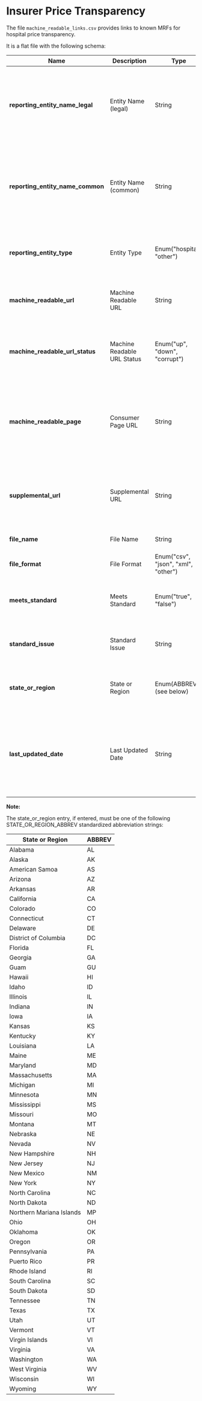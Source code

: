 # Insurer Price Transparency

The file `machine_readable_links.csv` provides links to known MRFs for hospital price transparency.

It is a flat file with the following schema:

| Name | Description | Type | Definition | Required | Example Value |
| ----- | ---- | ---- | ---------- | -------- | --------- |
| **reporting_entity_name_legal** | Entity Name (legal) | String | The legal name of the entity publishing the machine-readable file, i.e. the hospital's legal name. | Yes | The Children's Hospital of Philadelphia |
| **reporting_entity_name_common** | Entity Name (common) | String | The common name of the entity publishing the machine-readable file, i.e. the hospital's common name. | No | The Children's Hospital of Philadelphia |
| **reporting_entity_type** | Entity Type | Enum("hospital", "other") | The type of entity that is publishing the machine-readable file. | No | hospital |
| **machine_readable_url** | Machine Readable URL | String | A (purported) url for the machine readable file resource. | Yes | https://media.chop.edu/data/files/finance23-1352166_Children%E2%80%99sHospitalofPhiladelphia_standardcharges.csv |
| **machine_readable_url_status** | Machine Readable URL Status | Enum("up", "down", "corrupt") | A status code for the purported url for the machine readable file resource. | Yes || 
| **machine_readable_page** | Consumer Page URL | String | URL for an official consumer facing page containing a link to the MRF, maintained by the reporting entity. | No |  |
| **supplemental_url** | Supplemental URL | String | A url for any supplemental information pertaining to the particular transparency MRF in question. | No |  |
| **file_name** | File Name | String | Default name of file served. | No | |
| **file_format** | File Format | Enum("csv", "json", "xml", "other") | Format of the file. | Yes | csv |
| **meets_standard** | Meets Standard | Enum("true", "false") | Whether the MRF name and format meet the required standard. | No | true |
| **standard_issue** | Standard Issue | String | If standard is not met, a description of the discrepancy. | No |  |
| **state_or_region** | State or Region | Enum(ABBREV) (see below) | State or region in which legal reporting entity is incorporated. | No | PA |
| **last_updated_date** | Last Updated Date | String | The date in which **this** record (not the MRF) was last updated. Date must be in an ISO 8601 format (i.e. YYYY-MM-DD). | Yes | 2022-04-14 |



**Note:**

The state_or_region entry, if entered, must be one of the following STATE_OR_REGION_ABBREV standardized abbreviation strings:

| State or Region | ABBREV |
| ----------        | --------- |
| Alabama |AL |
|Alaska | AK |
|American Samoa | AS |
|Arizona | AZ |
|Arkansas | AR |
|California | CA |
|Colorado | CO |
|Connecticut |CT |
|Delaware | DE
|District of Columbia | DC|
|Florida | FL|
|Georgia | GA|
| Guam | GU |
|Hawaii | HI|
|Idaho | ID|
|Illinois | IL|
|Indiana | IN|
|Iowa | IA|
|Kansas | KS|
|Kentucky | KY|
|Louisiana | LA|
|Maine | ME|
|Maryland | MD|
|Massachusetts | MA|
|Michigan | MI|
|Minnesota | MN|
|Mississippi | MS|
|Missouri | MO|
|Montana | MT|
|Nebraska | NE|
|Nevada| NV|
|New Hampshire | NH|
|New Jersey | NJ|
|New Mexico | NM|
|New York | NY|
|North Carolina | NC|
|North Dakota | ND|
| Northern Mariana Islands | MP |
|Ohio | OH|
|Oklahoma | OK|
|Oregon | OR|
|Pennsylvania | PA|
| Puerto Rico | PR |
|Rhode Island | RI|
|South Carolina | SC|
|South Dakota | SD|
|Tennessee | TN|
|Texas | TX|
|Utah | UT|
|Vermont | VT|
| Virgin Islands | VI |
|Virginia | VA|
|Washington | WA|
| West Virginia | WV |
|Wisconsin | WI|
|Wyoming | WY|